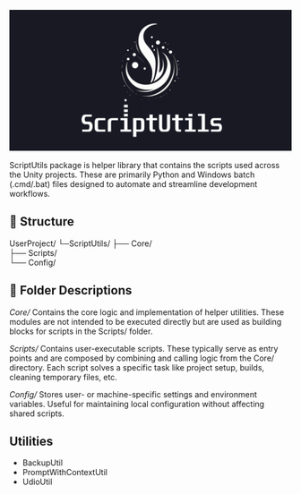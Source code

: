 ![project logo](doc-assets/repository-open-graph-cover.png)

ScriptUtils package is helper library that contains the scripts used across the Unity projects. These are primarily Python and Windows batch (.cmd/.bat) files designed to automate and streamline development workflows.

## 📁 Structure

UserProject/
└─ScriptUtils/
  ├── Core/       
  ├── Scripts/    
  └── Config/     

## 📂 Folder Descriptions

*Core/* 
Contains the core logic and implementation of helper utilities. These modules are not intended to be executed directly but are used as building blocks for scripts in the Scripts/ folder.

*Scripts/*
Contains user-executable scripts. These typically serve as entry points and are composed by combining and calling logic from the Core/ directory. Each script solves a specific task like project setup, builds, cleaning temporary files, etc.

*Config/*
Stores user- or machine-specific settings and environment variables. Useful for maintaining local configuration without affecting shared scripts.


## Utilities

- BackupUtil 
- PromptWithContextUtil
- UdioUtil
